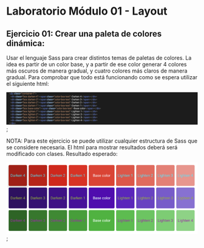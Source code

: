 # Laboratorio Módulo 01 - Layout

## Ejercicio 01: Crear una paleta de colores dinámica:

Usar el lenguaje Sass para crear distintos temas de paletas de colores.
La idea es partir de un color base, y a partir de ese color generar 4 colores más oscuros de manera gradual, y cuatro colores más claros de manera gradual.
Para comprobar que todo está funcionando como se espera utilizar el siguiente html:

![imagen del HTML base](https://github.com/elevalgue/ejercicios-master-frontend/blob/main/module-01/exercise-01/lab-01-ex-01.png);

NOTA: Para este ejercicio se puede utilizar cualquier estructura de Sass que se considere necesaria. El html para mostrar resultados deberá será modificado
con clases.
Resultado esperado:

![imagen de un ejemplo de paleta de colores](https://github.com/elevalgue/ejercicios-master-frontend/blob/main/module-01/exercise-01/lab-01-ex-01-2.png);
